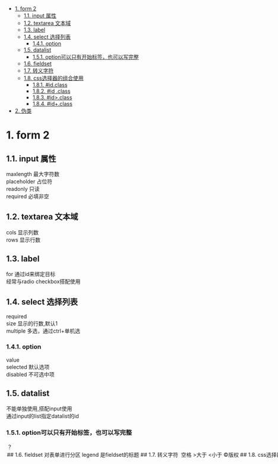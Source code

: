 <!-- TOC -->

- [1. form 2](#1-form-2)
    - [1.1. input 属性](#11-input-属性)
    - [1.2. textarea 文本域](#12-textarea-文本域)
    - [1.3. label](#13-label)
    - [1.4. select 选择列表](#14-select-选择列表)
        - [1.4.1. option](#141-option)
    - [1.5. datalist](#15-datalist)
        - [1.5.1. option可以只有开始标签，也可以写完整](#151-option可以只有开始标签也可以写完整)
    - [1.6. fieldset](#16-fieldset)
    - [1.7. 转义字符](#17-转义字符)
    - [1.8. css选择器的组合使用](#18-css选择器的组合使用)
        - [1.8.1. #id.class](#181-idclass)
        - [1.8.2. #id .class](#182-id-class)
        - [1.8.3. #id>.class](#183-idclass)
        - [1.8.4. #id+.class](#184-idclass)
- [2. 伪类](#2-伪类)

<!-- /TOC -->
# 1. form 2
## 1.1. input 属性
maxlength 最大字符数  
placeholder 占位符  
readonly 只读  
required  必填非空
## 1.2. textarea 文本域
cols 显示列数  
rows 显示行数  
## 1.3. label
for 通过id来绑定目标  
经常与radio checkbox搭配使用
## 1.4. select 选择列表
required  
size 显示的行数,默认1  
multiple 多选，通过ctrl+单机选  
### 1.4.1. option
value  
selected 默认选项  
disabled 不可选中项  
## 1.5. datalist 
不能单独使用,搭配input使用  
通过input的list指定datalist的id
### 1.5.1. option可以只有开始标签，也可以写完整
<option value="">？</option>  
<option value="">
## 1.6. fieldset 
对表单进行分区
legend 是fieldset的标题
## 1.7. 转义字符
&nbsp;空格
&gt;大于
&lt;小于
&copy;版权
## 1.8. css选择器的组合使用
### 1.8.1. #id.class
分类分组选择器
### 1.8.2. #id .class
后代选择器
### 1.8.3. #id>.class
子代选择器
### 1.8.4. #id+.class
兄弟选择器
# 2. 伪类
link 访问前  
visited 访问后  
hover 鼠标经过  
active 鼠标按着
